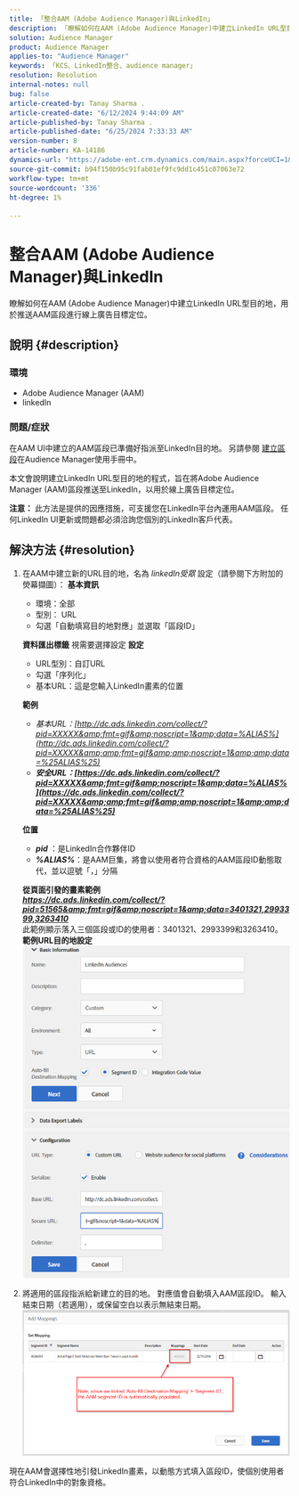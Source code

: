 ```yaml
---
title: 「整合AAM (Adobe Audience Manager)與LinkedIn」
description: 「瞭解如何在AAM (Adobe Audience Manager)中建立LinkedIn URL型目的地，用於推送AAM區段進行線上廣告目標定位。」
solution: Audience Manager
product: Audience Manager
applies-to: "Audience Manager"
keywords: 「KCS、LinkedIn整合、audience manager」
resolution: Resolution
internal-notes: null
bug: false
article-created-by: Tanay Sharma .
article-created-date: "6/12/2024 9:44:09 AM"
article-published-by: Tanay Sharma .
article-published-date: "6/25/2024 7:33:33 AM"
version-number: 8
article-number: KA-14186
dynamics-url: "https://adobe-ent.crm.dynamics.com/main.aspx?forceUCI=1&pagetype=entityrecord&etn=knowledgearticle&id=c8ad6e4b-a028-ef11-840b-6045bd0065b6"
source-git-commit: b94f150b95c91fab01ef9fc9dd1c451c07063e72
workflow-type: tm+mt
source-wordcount: '336'
ht-degree: 1%

---
```


# 整合AAM (Adobe Audience Manager)與LinkedIn


瞭解如何在AAM (Adobe Audience Manager)中建立LinkedIn URL型目的地，用於推送AAM區段進行線上廣告目標定位。

## 說明 {#description}


### 環境

- Adobe Audience Manager (AAM)
- linkedIn


### 問題/症狀

在AAM UI中建立的AAM區段已準備好指派至LinkedIn目的地。 另請參閱 [建立區段](https://experienceleague.adobe.com/docs/audience-manager/user-guide/features/segments/segment-builder.html#create-segment)在Audience Manager使用手冊中。

本文會說明建立LinkedIn URL型目的地的程式，旨在將Adobe Audience Manager (AAM)區段推送至LinkedIn，以用於線上廣告目標定位。

<b>注意：</b> 此方法是提供的因應措施，可支援您在LinkedIn平台內運用AAM區段。 任何LinkedIn UI更新或問題都必須洽詢您個別的LinkedIn客戶代表。


## 解決方法 {#resolution}


1. 在AAM中建立新的URL目的地，名為 *linkedIn受眾* 設定（請參閱下方附加的熒幕擷圖）：
   <b>基本資訊 </b>

   - 環境：全部
   - 型別： URL
   - 勾選「自動填寫目的地對應」並選取「區段ID」

   <b>資料匯出標籤</b>
視需要選擇設定
   <b>設定</b>

   - URL型別：自訂URL
   - 勾選「序列化」
   - 基本URL：這是您輸入LinkedIn畫素的位置

   <b>範例</b>

   - *基本URL：<b></b>[http://dc.ads.linkedin.com/collect/?pid=XXXXX&amp;fmt=gif&amp;noscript=1&amp;data=%ALIAS%](http://dc.ads.linkedin.com/collect/?pid=XXXXX&amp;amp;fmt=gif&amp;amp;noscript=1&amp;amp;data=%25ALIAS%25)<b>*
   - *安全URL：</b><b>[https://dc.ads.linkedin.com/collect/?pid=XXXXX&amp;fmt=gif&amp;noscript=1&amp;data=%ALIAS%](https://dc.ads.linkedin.com/collect/?pid=XXXXX&amp;amp;fmt=gif&amp;amp;noscript=1&amp;amp;data=%25ALIAS%25)</b>*

   <b>位置</b>

   - <b>*pid</b>* ：是LinkedIn合作夥伴ID
   - <b>*%ALIAS%</b>*：是AAM巨集，將會以使用者符合資格的AAM區段ID動態取代，並以逗號「，」分隔

   <b>從頁面引發的畫素範例</b>
 <br>    <u><b><em><a href="https://dc.ads.linkedin.com/collect/?pid=51565&amp;fmt=gif&amp;noscript=1&amp;data=%25ALIAS%25" style="color:#0563c1; text-decoration:underline">https://dc.ads.linkedin.com/collect/?pid=51565&amp;fmt=gif&amp;noscript=1&amp;data=3401321,2993399,3263410</a></em></b></u>
 <br>    此範例顯示落入三個區段或ID的使用者：3401321、2993399和3263410。
 <br>    <b>範例URL目的地設定</b>
   ![](assets/7ded78d7-a028-ef11-840b-6045bd0065b6.png)
2. 將適用的區段指派給新建立的目的地。 對應值會自動填入AAM區段ID。
輸入結束日期（若適用），或保留空白以表示無結束日期。
   ![](assets/c38fd9f6-a028-ef11-840b-6045bd0065b6.png)


現在AAM會選擇性地引發LinkedIn畫素，以動態方式填入區段ID，使個別使用者符合LinkedIn中的對象資格。
